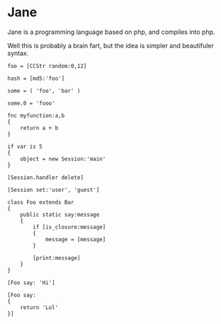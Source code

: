 Jane
====

Jane is a programming language based on php, and compiles into php.

Well this is probably a brain fart, but the idea is simpler and beautifuler syntax.

```
foo = [CCStr random:0,12]

hash = [md5:'foo']

some = ( 'foo', 'bar' )

some.0 = 'fooo'

fnc myfunction:a,b 
{
	return a + b
}

if var is 5
{
	object = new Session:'main'
}

[Session.handler delete]

[Session set:'user', 'guest']

class Foo extends Bar
{
	public static say:message
	{
		if [is_closure:message]
		{
			message = [message]
		}

		[print:message]
	}
}

[Foo say: 'Hi']

[Foo say: 
{
	return 'Lol'
}]

```